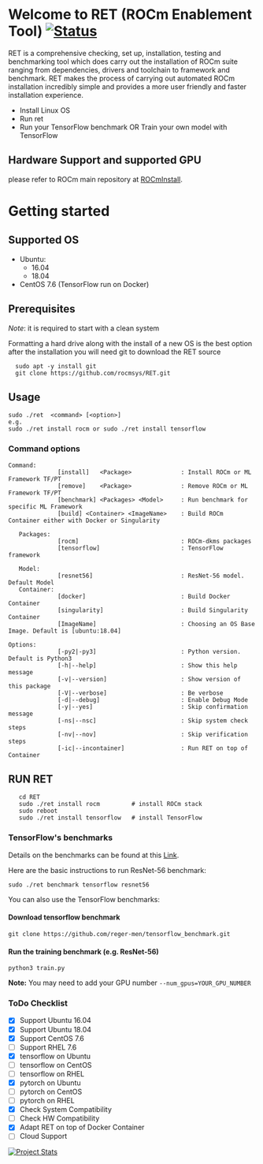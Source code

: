 # Welcome to RET (ROCm Enablement Tool) [![Status](https://travis-ci.org/rocmsys/RET.svg?branch=master)](https://travis-ci.org/rocmsys/RET)

RET is a comprehensive checking, set up, installation, testing and benchmarking tool which does carry out the installation of ROCm suite ranging from dependencies, drivers and toolchain to framework and benchmark. 
RET makes the process of carrying out automated ROCm installation incredibly simple and provides a more user friendly and faster installation experience. 

* Install Linux OS
* Run ret
* Run your TensorFlow benchmark OR Train your own model with TensorFlow

## Hardware Support and supported GPU
please refer to ROCm main repository
at [ROCmInstall](https://rocm.github.io/ROCmInstall.html).

# Getting started
## Supported OS
  - Ubuntu: 
      - 16.04
      - 18.04
  - CentOS 7.6   (TensorFlow run on Docker)
  
## Prerequisites
*Note*: it is required to start with a clean system

Formatting a hard drive along with the install of a new OS is the best option
after the installation you will need git to download the RET source
```
  sudo apt -y install git
  git clone https://github.com/rocmsys/RET.git
```
## Usage
```
sudo ./ret  <command> [<option>]
e.g.
sudo ./ret install rocm or sudo ./ret install tensorflow
```
### Command options
```
Command:
              [install]   <Package>              : Install ROCm or ML Framework TF/PT
              [remove]    <Package>              : Remove ROCm or ML Framework TF/PT
              [benchmark] <Packages> <Model>     : Run benchmark for specific ML Framework
              [build] <Container> <ImageName>    : Build ROCm Container either with Docker or Singularity

   Packages:
              [rocm]                             : ROCm-dkms packages
              [tensorflow]                       : TensorFlow framework

   Model:
              [resnet56]                         : ResNet-56 model. Default Model
   Container:
              [docker]                           : Build Docker Container
              [singularity]                      : Build Singularity Container
              [ImageName]                        : Choosing an OS Base Image. Default is [ubuntu:18.04]
    
Options:
              [-py2|-py3]                        : Python version. Default is Python3
              [-h|--help]                        : Show this help message
              [-v|--version]                     : Show version of this package
              [-V|--verbose]                     : Be verbose
              [-d|--debug]                       : Enable Debug Mode
              [-y|--yes]                         : Skip confirmation message
              [-ns|--nsc]                        : Skip system check steps
              [-nv|--nov]                        : Skip verification steps
              [-ic|--incontainer]                : Run RET on top of Container

```
## RUN RET
```
   cd RET
   sudo ./ret install rocm         # install ROCm stack
   sudo reboot
   sudo ./ret install tensorflow   # install TensorFlow
```
### TensorFlow's benchmarks
Details on the benchmarks can be found at this [Link](https://github.com/reger-men/tensorflow_benchmark/blob/master/README.md).  

Here are the basic instructions to run ResNet-56 benchmark:
```
sudo ./ret benchmark tensorflow resnet56
```
You can also use the TensorFlow benchmarks:
#### Download tensorflow benchmark
```
git clone https://github.com/reger-men/tensorflow_benchmark.git
```
#### Run the training benchmark (e.g. ResNet-56)
```
python3 train.py
```

**Note:** You may need to add your GPU number ```--num_gpus=YOUR_GPU_NUMBER```

### ToDo Checklist
- [x] Support Ubuntu 16.04
- [x] Support Ubuntu 18.04
- [x] Support CentOS 7.6
- [ ] Support RHEL 7.6
- [x] tensorflow on Ubuntu
- [ ] tensorflow on CentOS
- [ ] tensorflow on RHEL
- [x] pytorch on Ubuntu
- [ ] pytorch on CentOS
- [ ] pytorch on RHEL
- [x] Check System Compatibility
- [ ] Check HW Compatibility
- [x] Adapt RET on top of Docker Container
- [ ] Cloud Support

[![Project Stats](https://www.openhub.net/p/RET-ROCm/widgets/project_thin_badge?format=gif)](https://www.openhub.net/p/RET-ROCm)
